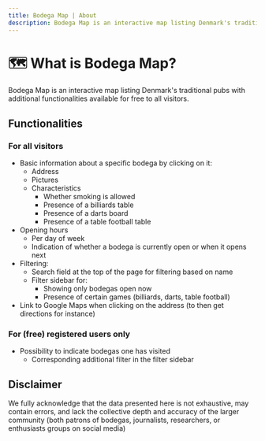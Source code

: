 ```yaml
---
title: Bodega Map | About
description: Bodega Map is an interactive map listing Denmark's traditional pubs with additional functionalities available for free to all visitors.
---
```


# 🗺 What is Bodega Map?

Bodega Map is an interactive map listing Denmark's traditional pubs with additional functionalities available for free to all visitors.

## Functionalities

### For all visitors

- Basic information about a specific bodega by clicking on it:
  - Address
  - Pictures
  - Characteristics
    - Whether smoking is allowed
    - Presence of a billiards table
    - Presence of a darts board
    - Presence of a table football table
- Opening hours
  - Per day of week
  - Indication of whether a bodega is currently open or when it opens next
- Filtering:
  - Search field at the top of the page for filtering based on name
  - Filter sidebar for:
    - Showing only bodegas open now
    - Presence of certain games (billiards, darts, table football)
- Link to Google Maps when clicking on the address (to then get directions for instance)

### For (free) registered users only

- Possibility to indicate bodegas one has visited
  - Corresponding additional filter in the filter sidebar

## Disclaimer

We fully acknowledge that the data presented here is not exhaustive, may contain errors, and lack the collective depth and accuracy of the larger community (both patrons of bodegas, journalists, researchers, or enthusiasts groups on social media)
